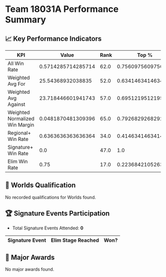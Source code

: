 # Team 18031A Performance Summary

## 📈 Key Performance Indicators
| KPI | Value | Rank | Top % |
| --- | ----- | ---- | ----- |
| All Win Rate | 0.5714285714285714 | 62.0 | 0.7560975609756098 |
| Weighted Avg For | 25.54368932038835 | 52.0 | 0.6341463414634146 |
| Weighted Avg Against | 23.718446601941743 | 57.0 | 0.6951219512195121 |
| Weighted Normalized Win Margin | 0.0481870481309396 | 65.0 | 0.7926829268292683 |
| Regional+ Win Rate | 0.6363636363636364 | 34.0 | 0.4146341463414634 |
| Signature+ Win Rate | 0.0 | 47.0 | 1.0 |
| Elim Win Rate | 0.75 | 17.0 | 0.2236842105263158 |


## 🎯 Worlds Qualification
No recorded qualifications for Worlds found.

## 🏆 Signature Events Participation
- Total Signature Events Attended: **0**

| Signature Event | Elim Stage Reached | Won? |
|:----------------|:-------------------|:----|


## 🥇 Major Awards
No major awards found.
